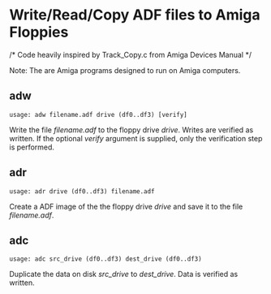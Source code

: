 Write/Read/Copy ADF files to Amiga Floppies
===========================================

/* Code heavily inspired by Track_Copy.c from Amiga Devices Manual */

Note: The are Amiga programs designed to run on Amiga computers.

adw
---
```
usage: adw filename.adf drive (df0..df3) [verify]
```
Write the file _filename.adf_ to the floppy drive _drive_. Writes are verified as written. If the optional _verify_ argument is supplied, only the verification step is performed.

adr
---
```
usage: adr drive (df0..df3) filename.adf
```
Create a ADF image of the the floppy drive _drive_ and save it to the file _filename.adf_.

adc
---
```
usage: adc src_drive (df0..df3) dest_drive (df0..df3)
```
Duplicate the data on disk _src_drive_ to _dest_drive_. Data is verified as written.
